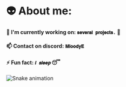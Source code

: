 # 👽 About me:<br>
#### 🔭 I'm currently working on: `𝐬𝐞𝐯𝐞𝐫𝐚𝐥 𝐩𝐫𝐨𝐣𝐞𝐜𝐭𝐬.` 🤫
#### 📫 Contact on discord: `𝐌𝐥𝐨𝐨𝐝𝐲𝐄`
#### ⚡ Fun fact: `𝒊 𝒔𝒍𝒆𝒆𝒑` 😴

<img src="https://raw.githubusercontent.com/MloodyE/MloodyE/output/snake.svg" alt="Snake animation" />
